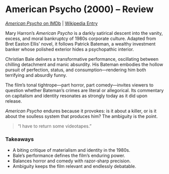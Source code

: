 # American Psycho (2000) – Review

[*American Psycho* on IMDb](https://www.imdb.com/title/tt0144084/) | [Wikipedia Entry](https://en.wikipedia.org/wiki/American_Psycho_(film))

Mary Harron’s *American Psycho* is a darkly satirical descent into the vanity, excess, and moral bankruptcy of 1980s corporate culture. Adapted from Bret Easton Ellis’ novel, it follows Patrick Bateman, a wealthy investment banker whose polished exterior hides a psychopathic interior.  

Christian Bale delivers a transformative performance, oscillating between chilling detachment and manic absurdity. His Bateman embodies the hollow pursuit of perfection, status, and consumption—rendering him both terrifying and absurdly funny.  

The film’s tonal tightrope—part horror, part comedy—invites viewers to question whether Bateman’s crimes are literal or allegorical. Its commentary on capitalism and identity resonates as strongly today as it did upon release.  

*American Psycho* endures because it provokes: is it about a killer, or is it about the soulless system that produces him? The ambiguity is the point.  

> “I have to return some videotapes.”  

### Takeaways
- A biting critique of materialism and identity in the 1980s.  
- Bale’s performance defines the film’s enduring power.  
- Balances horror and comedy with razor-sharp precision.  
- Ambiguity keeps the film relevant and endlessly debatable.  
